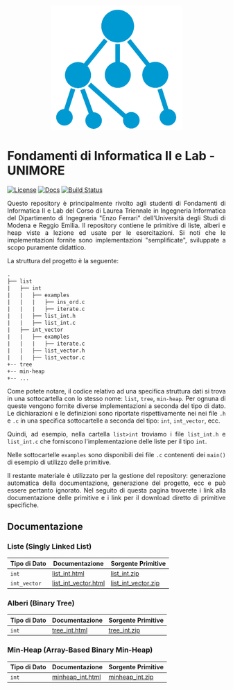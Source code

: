 <p align="center">
  <img width="300" src="doc/logo/logo_big.png">
</p>

# Fondamenti di Informatica II e Lab - UNIMORE
[![License](https://img.shields.io/github/license/prittt/fondamenti-ii)](https://github.com/prittt/fondamenti-ii/blob/master/LICENSE)
[![Docs](https://readthedocs.org/projects/pip/badge/?version=latest&style=flat)](https://github.com/prittt/fondamenti-ii/blob/master/README.md#doc)
[![Build Status](https://travis-ci.com/prittt/fondamenti-ii.svg?token=uFxAjG3MrtqGf83nu4qz&branch=master)](https://travis-ci.com/prittt/fondamenti-ii)

<p align="justify">
Questo repository è principalmente rivolto agli studenti di Fondamenti di Informatica II e Lab del Corso di Laurea Triennale in Ingegneria Informatica del Dipartimento di Ingegneria "Enzo Ferrari" dell'Università degli Studi di Modena e Reggio Emilia. Il repository contiene le primitive di liste, alberi e heap viste a lezione ed usate per le esercitazioni. Si noti che le implementazioni fornite sono implementazioni "semplificate", sviluppate a scopo puramente didattico. 
</p>

<p align="justify">
La struttura del progetto è la seguente: 
</p>

```
.
├── list
|   ├── int
|   |   ├── examples
|   |   |   ├── ins_ord.c
|   |   |   ├── iterate.c
|   |   ├── list_int.h
|   |   ├── list_int.c
|   ├── int_vector
|   |   ├── examples
|   |   |   ├── iterate.c
|   |   ├── list_vector.h
|   |   ├── list_vector.c
+-- tree
+-- min-heap
+-- ...

```

<p align="justify">
Come potete notare, il codice relativo ad una specifica struttura dati si trova in una sottocartella con lo stesso nome: <code>list</code>, <code>tree</code>, <code>min-heap</code>. Per ognuna di queste vengono fornite diverse implementazioni a seconda del tipo di dato. Le dichiarazioni e le definizioni sono riportate rispettivamente nei nei file <code>.h</code> e <code>.c</code> in una specifica sottocartelle a seconda del tipo: <code>int</code>, <code>int_vector</code>, ecc.  
</p>

<p align="justify">
Quindi, ad esempio, nella cartella <code>list>int</code> troviamo i file <code>list_int.h</code> e <code>list_int.c</code> che forniscono l'implementazione delle liste per il tipo <code>int</code>. 
</p>

<p align="justify">
Nelle sottocartelle <code>examples</code> sono disponibili dei file <code>.c</code> contenenti dei <code>main()</code> di esempio di utilizzo delle primitive.
</p>

<p align="justify">
Il restante materiale è utilizzato per la gestione del repository: generazione automatica della documentazione, generazione del progetto, ecc e può essere pertanto ignorato. Nel seguito di questa pagina troverete i link alla documentazione delle primitive e i link per il download diretto di primitive specifiche. 
</p>

<h2><a name="doc">Documentazione</a></h2>

### Liste (Singly Linked List)

| Tipo di Dato | Documentazione | Sorgente Primitive | 
|--------------|----------------|--------------------|
| `int`        | <a href="https://prittt.github.io/fondamenti-ii/list/int/html/list__int_8h.html">list_int.html</a> | <a href="https://prittt.github.io/fondamenti-ii/list/int/list_int.zip">list_int.zip</a> |
| `int_vector` | <a href="https://prittt.github.io/fondamenti-ii/list/int_vector/html/list__int__vector_8h.html">list_int_vector.html</a> | <a href="https://prittt.github.io/fondamenti-ii/list/int_vector/list_int_vector.zip">list_int_vector.zip</a> |

### Alberi (Binary Tree)

| Tipo di Dato | Documentazione | Sorgente Primitive | 
|--------------|----------------|--------------------|
| `int`        | <a href="https://prittt.github.io/fondamenti-ii/tree/int/html/tree__int_8h.html">tree_int.html</a> | <a href="https://prittt.github.io/fondamenti-ii/tree/int/tree_int.zip">tree_int.zip</a> |

### Min-Heap (Array-Based Binary Min-Heap)

| Tipo di Dato | Documentazione | Sorgente Primitive | 
|--------------|----------------|--------------------|
| `int`        | <a href="https://prittt.github.io/fondamenti-ii/min-heap/int/html/minheap__int_8h.html">minheap_int.html</a> | <a href="https://prittt.github.io/fondamenti-ii/min-heap/int/min-heap_int.zip">minheap_int.zip</a> |